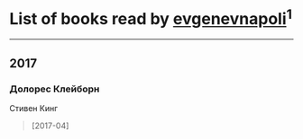 # List of books read by [evgenevnapoli](http://vk.com/id39077651)<sup>1</sup>
---

## 2017

### Долорес Клейборн
Стивен Кинг
> [2017-04] 



